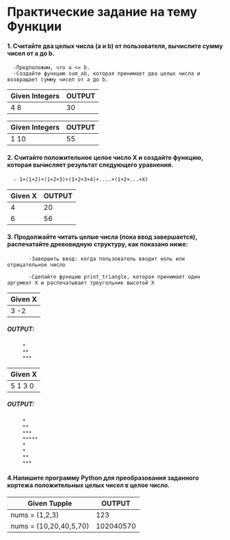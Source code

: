 # Практические задание на тему Функции

#### 1. Считайте два целых числа (a и b) от пользователя, вычислите сумму чисел от a до b. 
      -Предположим, что a <= b. 
      -Создайте функцию sum_ab, которая принимает два целых числа и возвращает сумму чисел от a до b.

| Given Integers | OUTPUT |
|   ---   |   ---  |
| 4   8 | 30 |

| Given Integers | OUTPUT |
|   ---   |   ---  |
| 1   10 | 55 |


#### 2. Считайте положительное целое число X и создайте функцию, которая вычисляет результат следующего уравнения.
      - 1+(1+2)+(1+2+3)+(1+2+3+4)+....+(1+2+...+X)

| Given X | OUTPUT |
|   ---   | --- |
| 4 | 20 |
| 6 | 56 |
                    

#### 3. Продолжайте читать целые числа (пока ввод завершается), распечатайте древовидную структуру, как показано ниже:

           -Завершить ввод: когда пользователь вводит ноль или отрицательное число

           -Сделайте функцию print_triangle, которая принимает один аргумент X и распечатывает треугольник высотой X


| Given X |
|   ---   |
| 3 -2 |
##### OUTPUT:
         *
         **
         ***

| Given X |
|   ---   |
| 5 1 3 0 |
##### OUTPUT:
         *
         **
         ***
         *****
         *
         *
         **
         ***



#### 4.Напишите программу Python для преобразования заданного кортежа положительных целых чисел в целое число.


| Given Tupple | OUTPUT |
|   ---   |   ---  |
| nums = (1,2,3) | 123 |
| nums = (10,20,40,5,70) | 102040570 |

